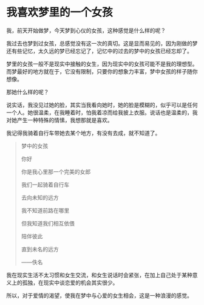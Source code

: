 # 我喜欢梦里的一个女孩

我，前天开始做梦，今天梦到心仪的女孩，这种感觉是什么样的呢？

我过去也梦到过女孩，总感觉没有这一次的真切。这是显而易见的，因为刚做的梦还有些记忆，太久远的梦已经忘记了，记忆中的过去的梦中的女孩已经忘却了。

梦里的女孩一般不是现实中接触的女生，因为现实中的女孩可能不是我的理想型。而梦最好的地方就在于，它没有限制，只要你的想象力丰富，梦中女孩的样子随你想像。

那她什么样的呢？

说实话，我没见过她的脸，其实当我看向她时，她的脸是模糊的，似乎可以是任何一个人。她很温柔，在我睡着时，怕我着凉而给我披上衣服。说话也是温柔的，我对她产生一种特殊的情愫，我想那就是喜欢。

我记得我骑着自行车带她去某个地方，有没有去成，就不知道了。

> 梦中的女孩
>
> 你好
>
> 你是我心里那一个完美的女郎
>
> 我们一起骑着自行车
>
> 去向未知的远方
>
> 我不知道前路在哪里
>
> 但我知道我们相互依偎
>
> 陪伴彼此
>
> 直到未名的远方
>
> ——佚名

我在现实生活不太习惯和女生交流，和女生说话时会紧张，在加上自己处于某种意义上的孤独，在现实中谈恋爱的机会其实很少。

所以，对于爱情的渴望，使我在梦中与心爱的女生相会，这是一种浪漫的感觉。
